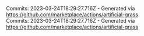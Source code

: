 Commits: 2023-03-24T18:29:27.716Z - Generated via https://github.com/marketplace/actions/artificial-grass
<br>
Commits: 2023-03-24T18:29:27.716Z - Generated via https://github.com/marketplace/actions/artificial-grass
<br>
